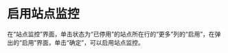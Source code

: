 # 启用站点监控<a name="ZH-CN_TOPIC_0090338406"></a>

在“站点监控”界面，单击状态为“已停用”的站点所在行的“更多”列的“启用”，在弹出的“启用”界面，单击“确定”，可以启用站点监控。

